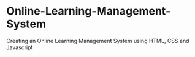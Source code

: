 # Online-Learning-Management-System
Creating an Online Learning Management System using HTML, CSS and Javascript
